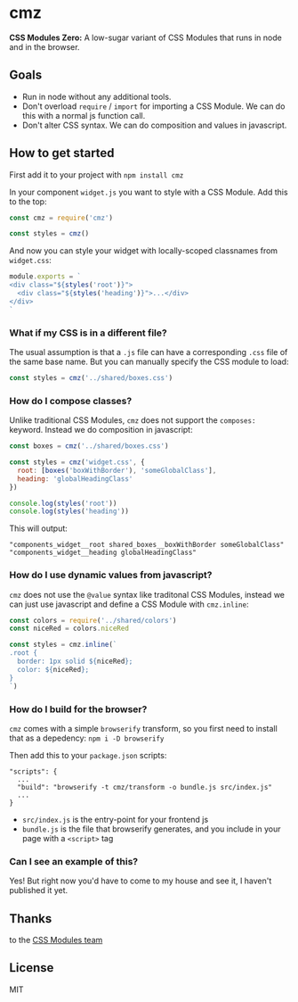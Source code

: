 # cmz

**CSS Modules Zero:** A low-sugar variant of CSS Modules that runs in node and in the browser.

## Goals

- Run in node without any additional tools.
- Don't overload `require` / `import` for importing a CSS Module. We can do this with a normal js function call.
- Don't alter CSS syntax. We can do composition and values in javascript.

## How to get started

First add it to your project with `npm install cmz`

In your component `widget.js` you want to style with a CSS Module. Add this to the top:

```js
const cmz = require('cmz')

const styles = cmz()
```

And now you can style your widget with locally-scoped classnames from `widget.css`:

```js
module.exports = `
<div class="${styles('root')}">
  <div class="${styles('heading')}">...</div>
</div>
`
```

### What if my CSS is in a different file?

The usual assumption is that a `.js` file can have a corresponding `.css` file of the same base name.  But you can manually specify the CSS module to load:

```js
const styles = cmz('../shared/boxes.css')
```

### How do I compose classes?

Unlike traditional CSS Modules, `cmz` does not support the `composes:` keyword. Instead we do composition in javascript:

```js
const boxes = cmz('../shared/boxes.css')

const styles = cmz('widget.css', {
  root: [boxes('boxWithBorder'), 'someGlobalClass'],
  heading: 'globalHeadingClass'
})

console.log(styles('root'))
console.log(styles('heading'))
```

This will output:

```
"components_widget__root shared_boxes__boxWithBorder someGlobalClass"
"components_widget__heading globalHeadingClass"
```

### How do I use dynamic values from javascript?

`cmz` does not use the `@value` syntax like traditonal CSS Modules, instead we can just use javascript and define a CSS Module with `cmz.inline`:

```js
const colors = require('../shared/colors')
const niceRed = colors.niceRed

const styles = cmz.inline(`
.root {
  border: 1px solid ${niceRed};
  color: ${niceRed};
}
`)
```

### How do I build for the browser?

`cmz` comes with a simple `browserify` transform, so you first need to install that as a depedency: `npm i -D browserify`

Then add this to your `package.json` scripts:

```
"scripts": {
  ...
  "build": "browserify -t cmz/transform -o bundle.js src/index.js"
  ...
}
```

- `src/index.js` is the entry-point for your frontend js
- `bundle.js` is the file that browserify generates, and you include in your page with a `<script>` tag


### Can I see an example of this?

Yes! But right now you'd have to come to my house and see it, I haven't published it yet.

## Thanks

to the [CSS Modules team](https://github.com/orgs/css-modules/people)

## License

MIT


